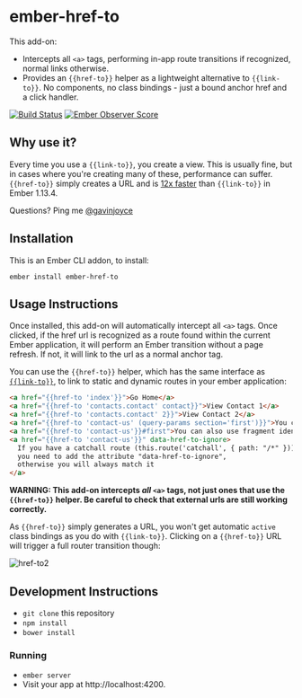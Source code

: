 # ember-href-to

This add-on:
- Intercepts all `<a>` tags, performing in-app route transitions if recognized, normal links otherwise.
- Provides an `{{href-to}}` helper as a lightweight alternative to `{{link-to}}`. No components, no class bindings - just a bound anchor href and a click handler.

[![Build Status](https://travis-ci.org/intercom/ember-href-to.svg)](https://travis-ci.org/intercom/ember-href-to) [![Ember Observer Score](http://emberobserver.com/badges/ember-href-to.svg)](http://emberobserver.com/addons/ember-href-to)

## Why use it?

Every time you use a `{{link-to}}`, you create a view. This is usually fine, but in cases where you're creating many of these, performance can suffer. `{{href-to}}` simply creates a URL and is [12x faster](https://github.com/GavinJoyce/ember-performance/pull/1) than `{{link-to}}` in Ember 1.13.4.

Questions? Ping me [@gavinjoyce](https://twitter.com/gavinjoyce)

## Installation

This is an Ember CLI addon, to install:

`ember install ember-href-to`

## Usage Instructions

Once installed, this add-on will automatically intercept all `<a>` tags. Once clicked, if the href url is recognized as a route found within the current Ember application, it will perform an Ember transition without a page refresh. If not, it will link to the url as a normal anchor tag.

You can use the `{{href-to}}` helper, which has the same interface as [`{{link-to}}`](https://guides.emberjs.com/v2.16.0/templates/links/), to link to static and dynamic routes in your ember application:

```html
<a href="{{href-to 'index'}}">Go Home</a>
<a href="{{href-to 'contacts.contact' contact}}">View Contact 1</a>
<a href="{{href-to 'contacts.contact' 2}}">View Contact 2</a>
<a href="{{href-to 'contact-us' (query-params section='first')}}">You can also use query params</a>
<a href="{{href-to 'contact-us'}}#first">You can also use fragment identifiers</a>
<a href="{{href-to 'contact-us'}}" data-href-to-ignore>
  If you have a catchall route (this.route('catchall', { path: "/*" })),
  you need to add the attribute "data-href-to-ignore",
  otherwise you will always match it
</a>
```

**WARNING: This add-on intercepts _all_ `<a>` tags, not just ones that use the `{{href-to}}` helper. Be careful to check that external urls are still working correctly.** 

As `{{href-to}}` simply generates a URL, you won't get automatic `active` class bindings as you do with `{{link-to}}`. Clicking on a `{{href-to}}` URL will trigger a full router transition though:

![href-to2](https://cloud.githubusercontent.com/assets/2526/8709271/0a8b934a-2b39-11e5-8f24-89ece7d6c45d.gif)

## Development Instructions

* `git clone` this repository
* `npm install`
* `bower install`

### Running

* `ember server`
* Visit your app at http://localhost:4200.

